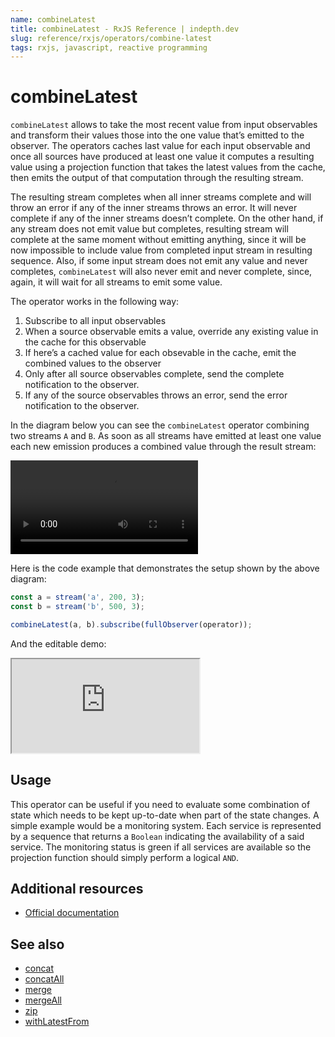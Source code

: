 ```yaml
---
name: combineLatest
title: combineLatest - RxJS Reference | indepth.dev
slug: reference/rxjs/operators/combine-latest
tags: rxjs, javascript, reactive programming
---
```


# combineLatest

`combineLatest` allows to take the most recent value from input observables and transform their values those into the one value that’s emitted to the observer. The operators caches last value for each input observable and once all sources have produced at least one value it computes a resulting value using a projection function that takes the latest values from the cache, then emits the output of that computation through the resulting stream.

The resulting stream completes when all inner streams complete and will throw an error if any of the inner streams throws an error. It will never complete if any of the inner streams doesn’t complete. On the other hand, if any stream does not emit value but completes, resulting stream will complete at the same moment without emitting anything, since it will be now impossible to include value from completed input stream in resulting sequence. Also, if some input stream does not emit any value and never completes, `combineLatest` will also never emit and never complete, since, again, it will wait for all streams to emit some value.

The operator works in the following way:

1. Subscribe to all input observables
2. When a source observable emits a value, override any existing value in the cache for this observable
3. If here’s a cached value for each obsevable in the cache, emit the combined values to the observer 
4. Only after all source observables complete, send the complete notification to the observer.
5. If any of the source observables throws an error, send the error notification to the observer.

In the diagram below you can see the `combineLatest` operator combining two streams `A` and `B`. As soon as all streams have emitted at least one value each new emission produces a combined value through the result stream:

<video>
    <source src="https://images.indepth.dev/references/rxjs/operators/combine-latest.mp4" type="video/mp4">
</video>

Here is the code example that demonstrates the setup shown by the above diagram:

```javascript
const a = stream('a', 200, 3);
const b = stream('b', 500, 3);

combineLatest(a, b).subscribe(fullObserver(operator));
```

And the editable demo:

<iframe src="https://stackblitz.com/edit/indepth-rxjs-combine-latest?embed=1&file=index.ts"></iframe>

## Usage

This operator can be useful if you need to evaluate some combination of state which needs to be kept up-to-date when part of the state changes. A simple example would be a monitoring system. Each service is represented by a sequence that returns a `Boolean` indicating the availability of a said service. The monitoring status is green if all services are available so the projection function should simply perform a logical `AND`.

## Additional resources

- [Official documentation](https://rxjs.dev/api/operators/combineLatest)

## See also

- [concat](https://indepth.dev/reference/rxjs/operators/concat)
- [concatAll](https://indepth.dev/reference/rxjs/operators/concat-all)
- [merge](https://indepth.dev/reference/rxjs/operators/merge)
- [mergeAll](https://indepth.dev/reference/rxjs/operators/merge-all)
- [zip](https://indepth.dev/reference/rxjs/operators/zip)
- [withLatestFrom](https://indepth.dev/reference/rxjs/operators/with-latest-from)

